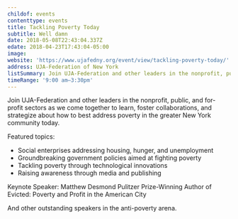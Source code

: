 ```yaml
---
childof: events
contenttype: events
title: Tackling Poverty Today
subtitle: Well damn
date: 2018-05-08T22:43:04.337Z
edate: 2018-04-23T17:43:04-05:00
image: 
website: 'https://www.ujafedny.org/event/view/tackling-poverty-today/'
address: UJA-Federation of New York
listSummary: Join UJA-Federation and other leaders in the nonprofit, public, and for-profit sectors as we come together to learn, foster collaborations, and strategize about how to best address poverty in the greater New York community today.
timeRange: '9:00 am—3:30pm'
---
```

Join UJA-Federation and other leaders in the nonprofit, public, and for-profit sectors as we come together to learn, foster collaborations, and strategize about how to best address poverty in the greater New York community today.

Featured topics:

+  Social enterprises addressing housing, hunger, and unemployment
+  Groundbreaking government policies aimed at fighting poverty
+  Tackling poverty through technological innovations
+  Raising awareness through media and publishing

<span class="ak-bold">Keynote Speaker: Matthew Desmond</span>
Pulitzer Prize-Winning Author of <span class="ital">Evicted: Poverty and Profit in the American City</span>

And other outstanding speakers in the anti-poverty arena.